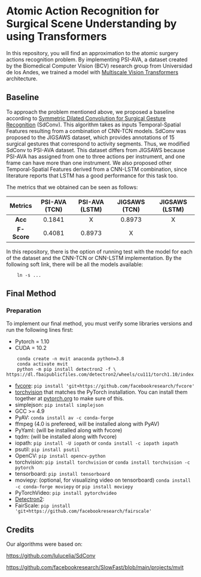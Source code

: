 # Atomic Action Recognition for Surgical Scene Understanding by using Transformers

In this repository, you will find an approximation to the atomic surgery actions recognition problem. By implementing PSI-AVA, a dataset created by the Biomedical Computer Vision (BCV) research group from Universidad de los Andes, we trained a model with [Multiscale Vision Transformers](https://arxiv.org/abs/2104.11227.pdf) architecture.

## Baseline

To approach the problem mentioned above, we proposed a baseline according to [Symmetric Dilated Convolution for Surgical Gesture Recognition](https://arxiv.org/pdf/2007.06373.pdf) (SdConv). This algorithm takes as inputs Temporal-Spatial Features resulting from a combination of CNN-TCN models. SdConv was proposed to the JIGSAWS dataset, which provides annotations of 15 surgical gestures that correspond to activity segments. Thus, we modified SdConv to PSI-AVA dataset. This dataset differs from JIGSAWS because PSI-AVA has assigned from one to three actions per instrument, and one frame can have more than one instrument. We also proposed other Temporal-Spatial Features derived from a CNN-LSTM combination, since literature reports that LSTM has a good performance for this task too.

The metrics that we obtained can be seen as follows:

| Metrics | PSI-AVA (TCN) | PSI-AVA (LSTM) | JIGSAWS (TCN) | JIGSAWS (LSTM) |
| :-------------: | :-------------: | :-------------: | :-------------: | :-------------: | 
| **Acc** | 0.1841 | X | 0.8973 | X |
| **F-Score** | 0.4081 | 0.8973 | X |

In this repository, there is the option of running test with the model for each of the dataset and the CNN-TCN or CNN-LSTM implementation. By the following soft link, there will be all the models available:

```
    ln -s ...
```

## Final Method

### Preparation

To implement our final method, you must verify some libraries versions and run the following lines first:
- Pytorch = 1.10
- CUDA = 10.2

```
    conda create -n mvit anaconda python=3.8
    conda activate mvit
    python -m pip install detectron2 -f \ https://dl.fbaipublicfiles.com/detectron2/wheels/cu111/torch1.10/index.html
```
- [fvcore](https://github.com/facebookresearch/fvcore/): `pip install 'git+https://github.com/facebookresearch/fvcore'`
- [torchvision](https://github.com/pytorch/vision/) that matches the PyTorch installation.
  You can install them together at [pytorch.org](https://pytorch.org) to make sure of this.
- simplejson: `pip install simplejson`
- GCC >= 4.9
- PyAV: `conda install av -c conda-forge`
- ffmpeg (4.0 is prefereed, will be installed along with PyAV)
- PyYaml: (will be installed along with fvcore)
- tqdm: (will be installed along with fvcore)
- iopath: `pip install -U iopath` or `conda install -c iopath iopath`
- psutil: `pip install psutil`
- OpenCV: `pip install opencv-python`
- torchvision: `pip install torchvision` or `conda install torchvision -c pytorch`
- tensorboard: `pip install tensorboard`
- moviepy: (optional, for visualizing video on tensorboard) `conda install -c conda-forge moviepy` or `pip install moviepy`
- PyTorchVideo: `pip install pytorchvideo`
- [Detectron2](https://github.com/facebookresearch/detectron2):
- FairScale: `pip install 'git+https://github.com/facebookresearch/fairscale'`

## Credits

Our algorithms were based on:

https://github.com/lulucelia/SdConv

https://github.com/facebookresearch/SlowFast/blob/main/projects/mvit


